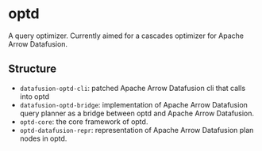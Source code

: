 # optd

A query optimizer. Currently aimed for a cascades optimizer for Apache Arrow Datafusion.

## Structure

* `datafusion-optd-cli`: patched Apache Arrow Datafusion cli that calls into optd
* `datafusion-optd-bridge`: implementation of Apache Arrow Datafusion query planner as a bridge between optd and Apache Arrow Datafusion.
* `optd-core`: the core framework of optd.
* `optd-datafusion-repr`: representation of Apache Arrow Datafusion plan nodes in optd.
